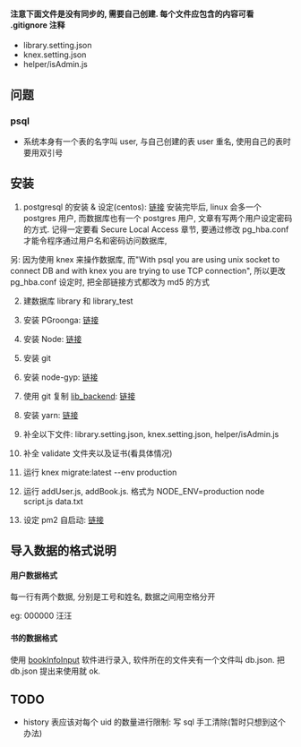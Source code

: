 #### 注意下面文件是没有同步的, 需要自己创建. 每个文件应包含的内容可看 .gitignore 注释

- library.setting.json
- knex.setting.json
- helper/isAdmin.js

## 问题
### psql

- 系统本身有一个表的名字叫 user, 与自己创建的表 user 重名, 使用自己的表时要用双引号
## 安装
1. postgresql 的安装 & 设定(centos): [链接](https://www.linode.com/docs/databases/postgresql/how-to-install-postgresql-relational-databases-on-centos-7/)
  安装完毕后, linux 会多一个 postgres 用户, 而数据库也有一个 postgres 用户, 文章有写两个用户设定密码的方式.
  记得一定要看 Secure Local Access 章节, 要通过修改 pg_hba.conf 才能令程序通过用户名和密码访问数据库,

  另: 因为使用 knex 来操作数据库, 而"With psql you are using unix socket to connect DB and with knex you are trying to use TCP connection", 所以更改 pg_hba.conf 设定时, 把全部链接方式都改为 md5 的方式

2. 建数据库 library 和 library_test

3. 安装 PGroonga: [链接](https://pgroonga.github.io/install/)

4. 安装 Node: [链接](https://linuxize.com/post/how-to-install-node-js-on-centos-7/)

5. 安装 git

4. 安装 node-gyp: [链接](https://github.com/nodejs/node-gyp)

5. 使用 git 复制 [lib_backend](https://github.com/chenvan/lib_backend): [链接](https://help.github.com/articles/cloning-a-repository/)

6. 安装 yarn: [链接](https://yarnpkg.com/en/docs/usage)

7. 补全以下文件: library.setting.json, knex.setting.json, helper/isAdmin.js

8. 补全 validate 文件夹以及证书(看具体情况)

9. 运行 knex migrate:latest --env production

10. 运行 addUser.js, addBook.js. 格式为 NODE_ENV=production node script.js data.txt

11. 设定 pm2 自启动: [链接](https://pm2.io/doc/en/runtime/guide/startup-hook/)


## 导入数据的格式说明

#### 用户数据格式

  每一行有两个数据, 分别是工号和姓名, 数据之间用空格分开

  eg: 000000 汪汪

#### 书的数据格式

  使用 [bookInfoInput](https://github.com/chenvan/bookInfoInput) 软件进行录入, 软件所在的文件夹有一个文件叫 db.json. 把 db.json 提出来使用就 ok.

## TODO

- history 表应该对每个 uid 的数量进行限制: 写 sql 手工清除(暂时只想到这个办法)